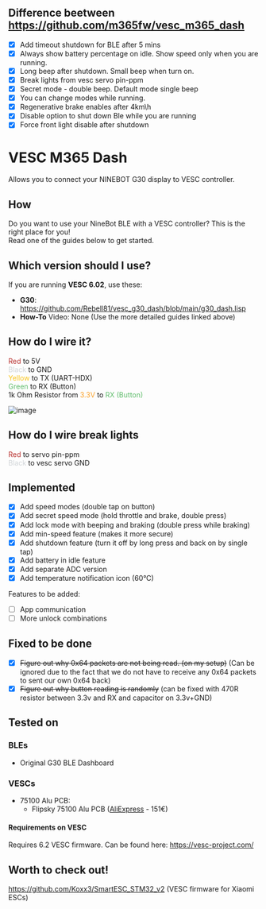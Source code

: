 ## Difference beetween https://github.com/m365fw/vesc_m365_dash

- [x] Add timeout shutdown for BLE after 5 mins
- [x] Always show battery percentage on idle. Show speed only when you are running.
- [x] Long beep after shutdown. Small beep when turn on.
- [x] Break lights from vesc servo pin-ppm
- [x] Secret mode - double beep. Default mode single beep
- [x] You can change modes while running.
- [x] Regenerative brake enables after 4km\h
- [x] Disable option to shut down Ble while you are running
- [x] Force front light disable after shutdown

# VESC M365 Dash
Allows you to connect your NINEBOT G30 display to VESC controller.

## How
Do you want to use your  NineBot BLE with a VESC controller? This is the right place for you! \
Read one of the guides below to get started.

## Which version should I use?

If you are running **VESC 6.02**, use these:
- **G30**: https://github.com/Rebell81/vesc_g30_dash/blob/main/g30_dash.lisp
- **How-To** Video: None (Use the more detailed guides linked above)

## How do I wire it?
<span style="color:rgb(184, 49, 47);">Red </span>to 5V \
<span style="color:rgb(209, 213, 216);">Black </span>to GND \
<span style="color:rgb(250, 197, 28);">Yellow </span>to TX (UART-HDX) \
<span style="color:rgb(97, 189, 109);">Green </span>to RX (Button) \
1k Ohm Resistor from <span style="color:rgb(251, 160, 38);">3.3V</span> to <span style="color:rgb(97, 189, 109);">RX (Button)</span>

![image](guide/imgs/23999.png)

## How do I wire break lights

<span style="color:rgb(184, 49, 47);">Red </span> to servo pin-ppm \
<span style="color:rgb(209, 213, 216);">Black </span> to vesc servo GND 

## Implemented


- [x] Add speed modes (double tap on button)
- [x] Add secret speed mode (hold throttle and brake, double press)
- [x] Add lock mode with beeping and braking (double press while braking)
- [x] Add min-speed feature (makes it more secure)
- [x] Add shutdown feature (turn it off by long press and back on by single tap)
- [x] Add battery in idle feature
- [x] Add separate ADC version
- [x] Add temperature notification icon (60°C)

Features to be added:
- [ ] App communication
- [ ] More unlock combinations

## Fixed to be done
- [x] ~~Figure out why 0x64 packets are not being read. (on my setup)~~ (Can be ignored due to the fact that we do not have to receive any 0x64 packets to sent our own 0x64 back)
- [x] ~~Figure out why button reading is randomly~~ (can be fixed with 470R resistor between 3.3v and RX and capacitor on 3.3v+GND)

## Tested on
### BLEs
- Original G30 BLE Dashboard

### VESCs
- 75100 Alu PCB:
    - Flipsky 75100 Alu PCB ([AliExpress](https://s.click.aliexpress.com/e/_DEXNhX3) - 151€)

#### Requirements on VESC
Requires 6.2 VESC firmware. 
Can be found here: https://vesc-project.com/

## Worth to check out!
https://github.com/Koxx3/SmartESC_STM32_v2 (VESC firmware for Xiaomi ESCs)
